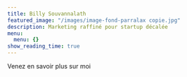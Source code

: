 ```yaml
---
title: Billy Souvannalath
featured_image: "/images/image-fond-parralax copie.jpg"
description: Marketing raffiné pour startup décalée
menu:
  menu: {}
show_reading_time: true
---
```

Venez en savoir plus sur moi